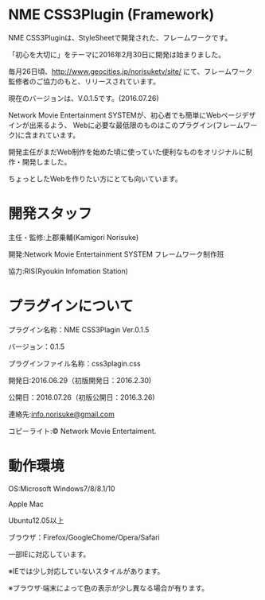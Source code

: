 # NME CSS3Plugin (Framework)
NME CSS3Pluginは、StyleSheetで開発された、フレームワークです。


「初心を大切に」をテーマに2016年2月30日に開発は始まりました。


毎月26日頃、http://www.geocities.jp/norisuketv/site/
にて、フレームワーク監修者のご協力のもと、リリースされています。


現在のバージョンは、V.0.1.5です。(2016.07.26)


Network Movie Entertainment SYSTEMが、初心者でも簡単にWebページデザインが出来るよう、
Webに必要な最低限のものはこのプラグイン(フレームワーク)に含まれています。

開発主任がまだWeb制作を始めた頃に使っていた便利なものをオリジナルに制作・開発しました。

ちょっとしたWebを作りたい方にとても向いています。


# 開発スタッフ


主任・監修:上郡乗輔(Kamigori Norisuke)


開発:Network Movie Entertainment  SYSTEM  フレームワーク制作班


協力:RIS(Ryoukin Infomation Station)


# プラグインについて

プラグイン名称：NME CSS3Plagin Ver.0.1.5


バージョン：0.1.5


プラグインファイル名称：css3plagin.css


開発日:2016.06.29（初版開発日：2016.2.30)


公開日：2016.07.26（初版公開日：2016.3.26)


連絡先:info.norisuke@gmail.com


コピーライト:© Network Movie Entertaiment.


# 動作環境


OS:Microsoft Windows7/8/8.1/10 


Apple Mac
          
          
 Ubuntu12.05以上
          
          
ブラウザ：Firefox/GoogleChome/Opera/Safari


一部IEに対応しています。


※IEでは少し対応していないスタイルがあります。

※ブラウザ·端末によって色の表示が少し異なる場合が有ります。
